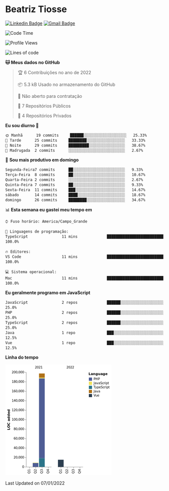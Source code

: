 # Beatriz **Tiosse**


[![Linkedin Badge](https://img.shields.io/badge/-Beatriz%20Tiosse-201B2D?style=flat-square&logo=Linkedin&logoColor=white&link=https://www.linkedin.com/in/beatriz-tiosse-terradas/)](https://www.linkedin.com/in/beatriz-tiosse-terradas/) 
[![Gmail Badge](https://img.shields.io/badge/-beatriz.terradas@gmail.com-201B2D?style=flat-square&logo=Gmail&logoColor=white&link=mailto:beatriz.terradas@gmail.com)](mailto:beatriz.terradas@gmail.com)


<!--START_SECTION:waka-->
![Code Time](http://img.shields.io/badge/Code%20Time-483%20hrs%209%20mins-blue)

![Profile Views](http://img.shields.io/badge/Visualizac%C3%B5es%20do%20perfil-0-blue)

![Lines of code](https://img.shields.io/badge/Desde%20o%20Hello%20World%20eu%20escrevi-221%20Thousand%20linhas%20de%20c%C3%B3digo-blue)

**🐱 Meus dados no GitHub** 

> 🏆 6 Contribuições no ano de 2022
 > 
> 📦 5.3 kB Usado no armazenamento do GitHub 
 > 
> 🚫 Não aberto para contratação
 > 
> 📜 7 Repositórios Públicos 
 > 
> 🔑 4 Repositórios Privados  
 > 
**Eu sou diurno 🐤** 

```text
🌞 Manhã      19 commits     ██████░░░░░░░░░░░░░░░░░░░   25.33% 
🌆 Tarde      25 commits     ████████░░░░░░░░░░░░░░░░░   33.33% 
🌃 Noite      29 commits     █████████░░░░░░░░░░░░░░░░   38.67% 
🌙 Madrugada  2 commits      ░░░░░░░░░░░░░░░░░░░░░░░░░   2.67%

```
📅 **Sou mais produtivo em domingo** 

```text
Segunda-Feira7 commits      ██░░░░░░░░░░░░░░░░░░░░░░░   9.33% 
Terça-Feira  8 commits      ██░░░░░░░░░░░░░░░░░░░░░░░   10.67% 
Quarta-Feira 2 commits      ░░░░░░░░░░░░░░░░░░░░░░░░░   2.67% 
Quinta-Feira 7 commits      ██░░░░░░░░░░░░░░░░░░░░░░░   9.33% 
Sexta-Feira  11 commits     ███░░░░░░░░░░░░░░░░░░░░░░   14.67% 
sábado       14 commits     ████░░░░░░░░░░░░░░░░░░░░░   18.67% 
domingo      26 commits     ████████░░░░░░░░░░░░░░░░░   34.67%

```


📊 **Esta semana eu gastei meu tempo em** 

```text
⌚︎ Fuso horário: America/Campo_Grande

💬 Linguagens de programação: 
TypeScript               11 mins             █████████████████████████   100.0%

🔥 Editores: 
VS Code                  11 mins             █████████████████████████   100.0%

💻 Sistema operacional: 
Mac                      11 mins             █████████████████████████   100.0%

```

**Eu geralmente programo em JavaScript** 

```text
JavaScript               2 repos             ██████░░░░░░░░░░░░░░░░░░░   25.0% 
PHP                      2 repos             ██████░░░░░░░░░░░░░░░░░░░   25.0% 
TypeScript               2 repos             ██████░░░░░░░░░░░░░░░░░░░   25.0% 
Java                     1 repo              ███░░░░░░░░░░░░░░░░░░░░░░   12.5% 
Vue                      1 repo              ███░░░░░░░░░░░░░░░░░░░░░░   12.5%

```


**Linha do tempo**

![Chart not found](https://raw.githubusercontent.com/beatriztiosse/beatriztiosse/master/charts/bar_graph.png) 


 Last Updated on 07/01/2022
<!--END_SECTION:waka-->

